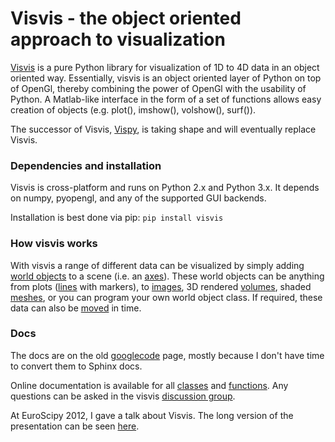 # Visvis - the object oriented approach to visualization

[Visvis](http://github.com/almarklein/visvis) is a pure Python library
for visualization of 1D to 4D data in an object oriented way.
Essentially, visvis is an object oriented layer of Python on top of
OpenGl, thereby combining the power of OpenGl with the usability of
Python. A Matlab-like interface in the form of a set of functions allows
easy creation of objects (e.g. plot(), imshow(), volshow(), surf()).

The successor of Visvis, [Vispy](http://vispy.org), is taking shape and will
eventually replace Visvis.


### Dependencies and installation

Visvis is cross-platform and runs on Python 2.x and Python 3.x. It
depends on numpy, pyopengl, and any of the supported GUI backends.

Installation is best done via pip: ``pip install visvis``


### How visvis works

With visvis a range of different data can be visualized by simply adding
[world objects](https://code.google.com/p/visvis/wiki/cls_Wobject) to
a scene (i.e. an
[axes](https://code.google.com/p/visvis/wiki/cls_Axes)). These world
objects can be
anything from plots
([lines](https://code.google.com/p/visvis/wiki/example_plotting) with
markers), to
[images](https://code.google.com/p/visvis/wiki/example_images), 3D
rendered
[volumes](https://code.google.com/p/visvis/wiki/example_volumes), shaded
[meshes](https://code.google.com/p/visvis/wiki/example_meshes), or you
can program your own world object class.
If required, these data can also be
[moved](https://code.google.com/p/visvis/wiki/example_fourDimensions)
in time.

### Docs

The docs are on the old [googlecode](https://code.google.com/p/visvis/)
page, mostly because I don't have time to convert them to Sphinx
docs.

Online documentation is available for all
[classes](https://code.google.com/p/visvis/wiki/classes) and
[functions](https://code.google.com/p/visvis/wiki/functions). Any
questions can be asked in the visvis [discussion
group](http://groups.google.com/group/visvis).

At EuroScipy 2012, I gave a talk about Visvis. The long version of the
presentation can be seen [here](https://docs.google.com/presentation/pub?id=17J5IVIoh2zQk49ycYh__CYpi33aWi0oSljI_MnYByeg&start=false&loop=false&delayms=3000).